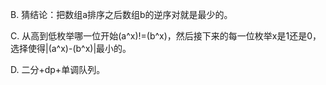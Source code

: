 B. 猜结论：把数组a排序之后数组b的逆序对就是最少的。

C. 从高到低枚举哪一位开始(a^x)!=(b^x)，然后接下来的每一位枚举x是1还是0，选择使得|(a^x)-(b^x)|最小的。

D. 二分+dp+单调队列。
